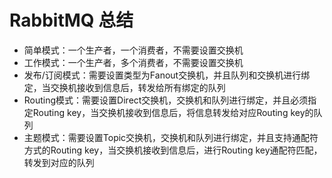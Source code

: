 # RabbitMQ 总结

- 简单模式：一个生产者，一个消费者，不需要设置交换机
- 工作模式：一个生产者，多个消费者，不需要设置交换机
- 发布/订阅模式：需要设置类型为Fanout交换机，并且队列和交换机进行绑定，当交换机接收到信息后，转发给所有绑定的队列
- Routing模式：需要设置Direct交换机，交换机和队列进行绑定，并且必须指定Routing key，当交换机接收到信息后，将信息转发给对应Routing key的队列
- 主题模式：需要设置Topic交换机，交换机和队列进行绑定，并且支持通配符方式的Routing key，当交换机接收到信息后，进行Routing key通配符匹配，转发到对应的队列
